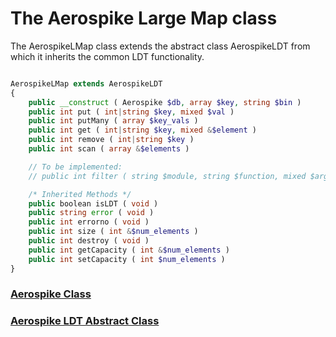 
# The Aerospike Large Map class

The AerospikeLMap class extends the abstract class AerospikeLDT from which it
inherits the common LDT functionality.

```php

AerospikeLMap extends AerospikeLDT
{
    public __construct ( Aerospike $db, array $key, string $bin )
    public int put ( int|string $key, mixed $val )
    public int putMany ( array $key_vals )
    public int get ( int|string $key, mixed &$element )
    public int remove ( int|string $key )
    public int scan ( array &$elements )

    // To be implemented:
    // public int filter ( string $module, string $function, mixed $args, array &$elements )

    /* Inherited Methods */
    public boolean isLDT ( void )
    public string error ( void )
    public int errorno ( void )
    public int size ( int &$num_elements )
    public int destroy ( void )
    public int getCapacity ( int &$num_elements )
    public int setCapacity ( int $num_elements )
}
```

### [Aerospike Class](aerospike.md)
### [Aerospike LDT Abstract Class](aerospike_ldt.md)

